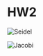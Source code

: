 # HW2


![Seidel](/home/azkowo/Projects/NUM/hw1/seidel.png)


![Jacobi](/home/azkowo/Projects/NUM/hw1/jacobi.png)